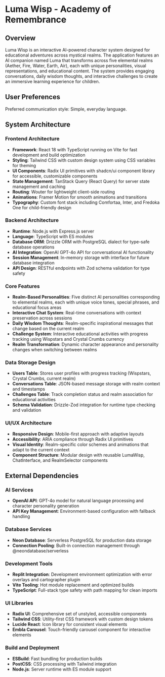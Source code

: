 # Luma Wisp - Academy of Remembrance

## Overview

Luma Wisp is an interactive AI-powered character system designed for educational adventures across mystical realms. The application features an AI companion named Luma that transforms across five elemental realms (Aether, Fire, Water, Earth, Air), each with unique personalities, visual representations, and educational content. The system provides engaging conversations, daily wisdom thoughts, and interactive challenges to create an immersive learning experience for children.

## User Preferences

Preferred communication style: Simple, everyday language.

## System Architecture

### Frontend Architecture
- **Framework**: React 18 with TypeScript running on Vite for fast development and build optimization
- **Styling**: Tailwind CSS with custom design system using CSS variables for theming
- **UI Components**: Radix UI primitives with shadcn/ui component library for accessible, customizable components
- **State Management**: TanStack Query (React Query) for server state management and caching
- **Routing**: Wouter for lightweight client-side routing
- **Animations**: Framer Motion for smooth animations and transitions
- **Typography**: Custom font stack including Comfortaa, Inter, and Fredoka One for child-friendly design

### Backend Architecture
- **Runtime**: Node.js with Express.js server
- **Language**: TypeScript with ES modules
- **Database ORM**: Drizzle ORM with PostgreSQL dialect for type-safe database operations
- **AI Integration**: OpenAI GPT-4o API for conversational AI functionality
- **Session Management**: In-memory storage with interface for future database integration
- **API Design**: RESTful endpoints with Zod schema validation for type safety

### Core Features
- **Realm-Based Personalities**: Five distinct AI personalities corresponding to elemental realms, each with unique voice tones, special phrases, and educational focus areas
- **Interactive Chat System**: Real-time conversations with context preservation across sessions
- **Daily Wisdom Thoughts**: Realm-specific inspirational messages that change based on the current realm
- **Challenge System**: Interactive educational activities with progress tracking using Wispstars and Crystal Crumbs currency
- **Realm Transformation**: Dynamic character appearance and personality changes when switching between realms

### Data Storage Design
- **Users Table**: Stores user profiles with progress tracking (Wispstars, Crystal Crumbs, current realm)
- **Conversations Table**: JSON-based message storage with realm context and timestamps
- **Challenges Table**: Track completion status and realm association for educational activities
- **Schema Validation**: Drizzle-Zod integration for runtime type checking and validation

### UI/UX Architecture
- **Responsive Design**: Mobile-first approach with adaptive layouts
- **Accessibility**: ARIA compliance through Radix UI primitives
- **Visual Identity**: Realm-specific color schemes and animations that adapt to the current context
- **Component Structure**: Modular design with reusable LumaWisp, ChatInterface, and RealmSelector components

## External Dependencies

### AI Services
- **OpenAI API**: GPT-4o model for natural language processing and character personality generation
- **API Key Management**: Environment-based configuration with fallback handling

### Database Services
- **Neon Database**: Serverless PostgreSQL for production data storage
- **Connection Pooling**: Built-in connection management through @neondatabase/serverless

### Development Tools
- **Replit Integration**: Development environment optimization with error overlays and cartographer plugin
- **Vite Tooling**: Hot module replacement and optimized builds
- **TypeScript**: Full-stack type safety with path mapping for clean imports

### UI Libraries
- **Radix UI**: Comprehensive set of unstyled, accessible components
- **Tailwind CSS**: Utility-first CSS framework with custom design tokens
- **Lucide React**: Icon library for consistent visual elements
- **Embla Carousel**: Touch-friendly carousel component for interactive elements

### Build and Deployment
- **ESBuild**: Fast bundling for production builds
- **PostCSS**: CSS processing with Tailwind integration
- **Node.js**: Server runtime with ES module support